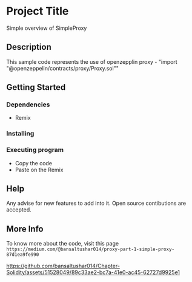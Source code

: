# Project Title

Simple overview of SimpleProxy

## Description

This sample code represents the use of openzepplin proxy - "import "@openzeppelin/contracts/proxy/Proxy.sol""

## Getting Started

### Dependencies

* Remix


### Installing


### Executing program

* Copy the code
* Paste on the Remix

## Help

Any advise for new features to add into it. Open source contibutions are accepted. 


## More Info 

To know more about the code, visit this page `https://medium.com/@bansaltushar014/proxy-part-1-simple-proxy-87d1ea9fe990`

https://github.com/bansaltushar014/Chapter-Solidity/assets/51528049/89c33ae2-bc7a-41e0-ac45-62727d9925e1

